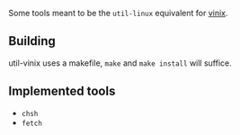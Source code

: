 Some tools meant to be the `util-linux` equivalent for
[vinix](https://github.com/vlang/vinix).

## Building

util-vinix uses a makefile, `make` and `make install` will suffice.

## Implemented tools

- `chsh`
- `fetch`
